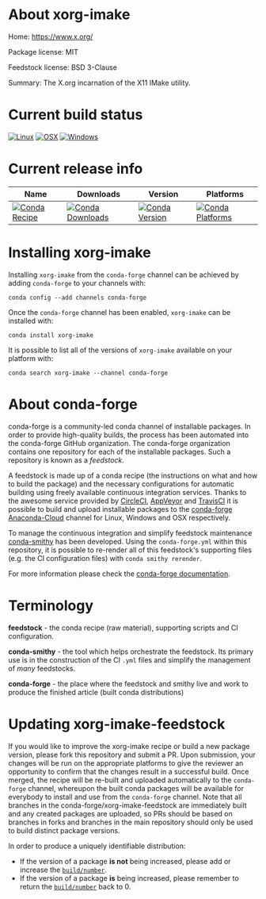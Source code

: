About xorg-imake
================

Home: https://www.x.org/

Package license: MIT

Feedstock license: BSD 3-Clause

Summary: The X.org incarnation of the X11 IMake utility.



Current build status
====================

[![Linux](https://img.shields.io/circleci/project/github/conda-forge/xorg-imake-feedstock/master.svg?label=Linux)](https://circleci.com/gh/conda-forge/xorg-imake-feedstock)
[![OSX](https://img.shields.io/travis/conda-forge/xorg-imake-feedstock/master.svg?label=macOS)](https://travis-ci.org/conda-forge/xorg-imake-feedstock)
[![Windows](https://img.shields.io/appveyor/ci/conda-forge/xorg-imake-feedstock/master.svg?label=Windows)](https://ci.appveyor.com/project/conda-forge/xorg-imake-feedstock/branch/master)

Current release info
====================

| Name | Downloads | Version | Platforms |
| --- | --- | --- | --- |
| [![Conda Recipe](https://img.shields.io/badge/recipe-xorg--imake-green.svg)](https://anaconda.org/conda-forge/xorg-imake) | [![Conda Downloads](https://img.shields.io/conda/dn/conda-forge/xorg-imake.svg)](https://anaconda.org/conda-forge/xorg-imake) | [![Conda Version](https://img.shields.io/conda/vn/conda-forge/xorg-imake.svg)](https://anaconda.org/conda-forge/xorg-imake) | [![Conda Platforms](https://img.shields.io/conda/pn/conda-forge/xorg-imake.svg)](https://anaconda.org/conda-forge/xorg-imake) |

Installing xorg-imake
=====================

Installing `xorg-imake` from the `conda-forge` channel can be achieved by adding `conda-forge` to your channels with:

```
conda config --add channels conda-forge
```

Once the `conda-forge` channel has been enabled, `xorg-imake` can be installed with:

```
conda install xorg-imake
```

It is possible to list all of the versions of `xorg-imake` available on your platform with:

```
conda search xorg-imake --channel conda-forge
```


About conda-forge
=================

conda-forge is a community-led conda channel of installable packages.
In order to provide high-quality builds, the process has been automated into the
conda-forge GitHub organization. The conda-forge organization contains one repository
for each of the installable packages. Such a repository is known as a *feedstock*.

A feedstock is made up of a conda recipe (the instructions on what and how to build
the package) and the necessary configurations for automatic building using freely
available continuous integration services. Thanks to the awesome service provided by
[CircleCI](https://circleci.com/), [AppVeyor](https://www.appveyor.com/)
and [TravisCI](https://travis-ci.org/) it is possible to build and upload installable
packages to the [conda-forge](https://anaconda.org/conda-forge)
[Anaconda-Cloud](https://anaconda.org/) channel for Linux, Windows and OSX respectively.

To manage the continuous integration and simplify feedstock maintenance
[conda-smithy](https://github.com/conda-forge/conda-smithy) has been developed.
Using the ``conda-forge.yml`` within this repository, it is possible to re-render all of
this feedstock's supporting files (e.g. the CI configuration files) with ``conda smithy rerender``.

For more information please check the [conda-forge documentation](https://conda-forge.org/docs/).

Terminology
===========

**feedstock** - the conda recipe (raw material), supporting scripts and CI configuration.

**conda-smithy** - the tool which helps orchestrate the feedstock.
                   Its primary use is in the construction of the CI ``.yml`` files
                   and simplify the management of *many* feedstocks.

**conda-forge** - the place where the feedstock and smithy live and work to
                  produce the finished article (built conda distributions)


Updating xorg-imake-feedstock
=============================

If you would like to improve the xorg-imake recipe or build a new
package version, please fork this repository and submit a PR. Upon submission,
your changes will be run on the appropriate platforms to give the reviewer an
opportunity to confirm that the changes result in a successful build. Once
merged, the recipe will be re-built and uploaded automatically to the
`conda-forge` channel, whereupon the built conda packages will be available for
everybody to install and use from the `conda-forge` channel.
Note that all branches in the conda-forge/xorg-imake-feedstock are
immediately built and any created packages are uploaded, so PRs should be based
on branches in forks and branches in the main repository should only be used to
build distinct package versions.

In order to produce a uniquely identifiable distribution:
 * If the version of a package **is not** being increased, please add or increase
   the [``build/number``](https://conda.io/docs/user-guide/tasks/build-packages/define-metadata.html#build-number-and-string).
 * If the version of a package **is** being increased, please remember to return
   the [``build/number``](https://conda.io/docs/user-guide/tasks/build-packages/define-metadata.html#build-number-and-string)
   back to 0.
